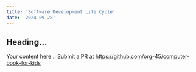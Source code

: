 ```yaml
---
title: 'Software Development Life Cycle'
date: '2024-09-28'
---
```


## Heading...
Your content here...
Submit a PR at https://github.com/org-45/computer-book-for-kids
